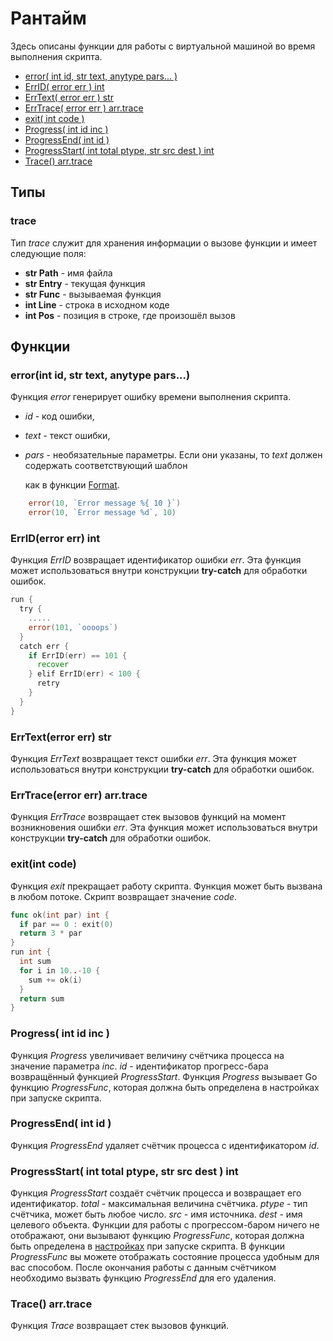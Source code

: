 # Рантайм

Здесь описаны функции для работы с виртуальной машиной во время выполнения скрипта.

* [error\( int id, str text, anytype pars... \)](runtime.md#error-int-id-str-text-anytype-pars)
* [ErrID\( error err \) int](runtime.md#errid-error-err-int)
* [ErrText\( error err \) str](runtime.md#errtext-error-err-str)
* [ErrTrace\( error err \) arr.trace](runtime.md#errtrace-error-err-arr-trace)
* [exit\( int code \)](runtime.md#exit-int-code)
* [Progress\( int id inc \)](runtime.md#progress-int-id-inc)
* [ProgressEnd\( int id \)](runtime.md#progressend-int-id)
* [ProgressStart\( int total ptype, str src dest \) int](runtime.md#progressstart-int-total-ptype-str-src-dest-int)
* [Trace\(\) arr.trace](runtime.md#trace-arr-trace)

## Типы

### trace

Тип _trace_ служит для хранения информации о вызове функции и имеет следующие поля:

* **str Path** - имя файла
* **str Entry** - текущая функция
* **str Func** - вызываемая функция
* **int Line** - строка в исходном коде
* **int Pos** - позиция в строке, где произошёл вызов

## Функции

### error\(int id, str text, anytype pars...\)

Функция _error_ генерирует ошибку времени выполнения скрипта.

* _id_ - код ошибки,
* _text_ - текст ошибки,
* _pars_ - необязательные параметры. Если они указаны, то _text_ должен содержать соответствующий шаблон

  как в функции [Format](https://gentee.github.io/docs-gentee-ru/stdlib/string#formatstr-s-anytype-args-str).

```go
    error(10, `Error message %{ 10 }`)
    error(10, `Error message %d`, 10)
```

### ErrID\(error err\) int

Функция _ErrID_ возвращает идентификатор ошибки _err_. Эта функция может использоваться внутри конструкции **try-catch** для обработки ошибок.

```go
run {
  try {
    .....
    error(101, `oooops`)
  }
  catch err {
    if ErrID(err) == 101 {
      recover
    } elif ErrID(err) < 100 {
      retry
    }
  }
}
```

### ErrText\(error err\) str

Функция _ErrText_ возвращает текст ошибки _err_. Эта функция может использоваться внутри конструкции **try-catch** для обработки ошибок.

### ErrTrace\(error err\) arr.trace

Функция _ErrTrace_ возвращает стек вызовов функций на момент возникновения ошибки _err_. Эта функция может использоваться внутри конструкции **try-catch** для обработки ошибок.

### exit\(int code\)

Функция _exit_ прекращает работу скрипта. Функция может быть вызвана в любом потоке. Скрипт возвращает значение _code_.

```go
func ok(int par) int {
  if par == 0 : exit(0)
  return 3 * par
}
run int {
  int sum
  for i in 10..-10 {
    sum += ok(i)
  }
  return sum
}
```

### Progress\( int id inc \)

Функция _Progress_ увеличивает величину счётчика процесса на значение параметра _inc_. _id_ - идентификатор прогресс-бара возвращённый функцией _ProgressStart_. Функция _Progress_ вызывает Go функцию _ProgressFunc_, которая должна быть определена в настройках при запуске скрипта.

### ProgressEnd\( int id \)

Функция _ProgressEnd_ удаляет счётчик процесса с идентификатором _id_.

### ProgressStart\( int total ptype, str src dest \) int

Функция _ProgressStart_ создаёт счётчик процесса и возвращает его идентификатор. _total_ - максимальная величина счётчика. _ptype_ - тип счётчика, может быть любое число. _src_ - имя источника. _dest_ - имя целевого объекта. Функции для работы с прогрессом-баром ничего не отображают, они вызывают функцию _ProgressFunc_, которая должна быть определена в [настройках](/golang/reference.md) при запуске скрипта. В функции _ProgressFunc_ вы можете отображать состояние процесса удобным для вас способом. После окончания работы с данным счётчиком необходимо вызвать функцию _ProgressEnd_ для его удаления.

### Trace\(\) arr.trace

Функция _Trace_ возвращает стек вызовов функций.

